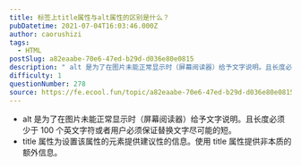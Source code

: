 ```yaml
---
title: 标签上title属性与alt属性的区别是什么？
pubDatetime: 2021-07-04T16:03:46.000Z
author: caorushizi
tags:
  - HTML
postSlug: a82eaabe-70e6-47ed-b29d-d036e80e0815
description: " alt 是为了在图片未能正常显示时（屏幕阅读器）给予文字说明。且长度必须少于100个英文字符或者用户必须保证替换文字尽可能的短。 title 属性为设置该属性的元素提供建议性的信息。使用title属性提供非本质的额外信息。 "
difficulty: 1
questionNumber: 278
source: https://fe.ecool.fun/topic/a82eaabe-70e6-47ed-b29d-d036e80e0815
---
```


- alt 是为了在图片未能正常显示时（屏幕阅读器）给予文字说明。且长度必须少于 100 个英文字符或者用户必须保证替换文字尽可能的短。
- title 属性为设置该属性的元素提供建议性的信息。使用 title 属性提供非本质的额外信息。
